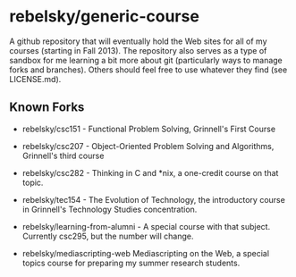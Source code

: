 rebelsky/generic-course
=======================

A github repository that will eventually hold the Web sites for all of
my courses (starting in Fall 2013).  The repository also serves as a
type of sandbox for me learning a bit more about git (particularly ways
to manage forks and branches).  Others should feel free to use whatever
they find (see LICENSE.md).

Known Forks
-----------

* rebelsky/csc151 - 
  Functional Problem Solving, Grinnell's First Course
* rebelsky/csc207 - 
  Object-Oriented Problem Solving and Algorithms, Grinnell's
  third course
* rebelsky/csc282 -
  Thinking in C and *nix, a one-credit course on that topic.
* rebelsky/tec154 -
  The Evolution of Technology, the introductory course in Grinnell's
  Technology Studies concentration.

* rebelsky/learning-from-alumni - 
  A special course with that subject.  Currently csc295, but 
  the number will change.
* rebelsky/mediascripting-web
  Mediascripting on the Web, a special topics course for preparing
  my summer research students.

